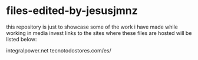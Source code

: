 # files-edited-by-jesusjmnz
this repository is just to showcase some of the work i have made while working in media invest
links to the sites where these files are hosted will be listed below:

integralpower.net
tecnotodostores.com/es/
